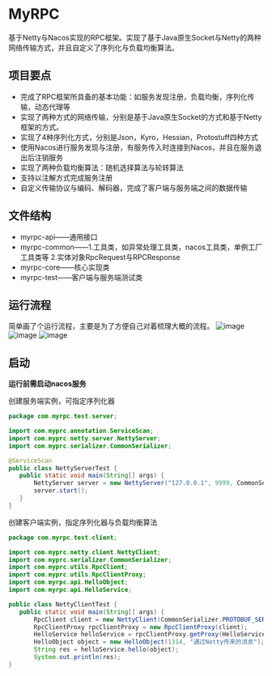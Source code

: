 # MyRPC
基于Netty与Nacos实现的RPC框架。实现了基于Java原生Socket与Netty的两种网络传输方式，并且自定义了序列化与负载均衡算法。
## 项目要点
 - 完成了RPC框架所具备的基本功能：如服务发现注册，负载均衡，序列化传输，动态代理等
 - 实现了两种方式的网络传输，分别是基于Java原生Socket的方式和基于Netty框架的方式。
 - 实现了4种序列化方式，分别是Json，Kyro，Hessian，Protostuff四种方式
 - 使用Nacos进行服务发现与注册，有服务传入时连接到Nacos，并且在服务退出后注销服务
 - 实现了两种负载均衡算法：随机选择算法与轮转算法
 - 支持以注解方式完成服务注册
 - 自定义传输协议与编码、解码器，完成了客户端与服务端之间的数据传输
 ## 文件结构
  - myrpc-api——通用接口
  - myrpc-common——1.工具类，如异常处理工具类，nacos工具类，单例工厂工具类等    2.实体对象RpcRequest与RPCResponse
  - myrpc-core——核心实现类
  - myrpc-test——客户端与服务端测试类
 ## 运行流程
 简单画了个运行流程，主要是为了方便自己对着梳理大概的流程。
 ![image](https://user-images.githubusercontent.com/68909444/113662477-c2319b80-96da-11eb-88a3-7fccfbd57aa0.png)
 ![image](https://user-images.githubusercontent.com/68909444/113662504-ceb5f400-96da-11eb-837c-d708baa6d26c.png)
 ![image](https://user-images.githubusercontent.com/68909444/113662524-da091f80-96da-11eb-9c2b-bbd3de0e8cf3.png)


 ## 启动
 **运行前需启动nacos服务**
 
 创建服务端实例，可指定序列化器
 ```java
package com.myrpc.test.server;

import com.myprc.annotation.ServiceScan;
import com.myprc.netty.server.NettyServer;
import com.myprc.serializer.CommonSerializer;

@ServiceScan
public class NettyServerTest {
    public static void main(String[] args) {
        NettyServer server = new NettyServer("127.0.0.1", 9999, CommonSerializer.PROTOBUF_SERIALIZER);
        server.start();
    }
}
 ```
创建客户端实例，指定序列化器与负载均衡算法
 ```java
package com.myrpc.test.client;

import com.myprc.netty.client.NettyClient;
import com.myprc.serializer.CommonSerializer;
import com.myprc.utils.RpcClient;
import com.myprc.utils.RpcClientProxy;
import com.myrpc.api.HelloObject;
import com.myrpc.api.HelloService;

public class NettyClientTest {
    public static void main(String[] args) {
        RpcClient client = new NettyClient(CommonSerializer.PROTOBUF_SERIALIZER，new RandomLoadBalancer());
        RpcClientProxy rpcClientProxy = new RpcClientProxy(client);
        HelloService helloService = rpcClientProxy.getProxy(HelloService.class);
        HelloObject object = new HelloObject(1314, "通过Netty传来的消息");
        String res = helloService.hello(object);
        System.out.println(res);
}
 ```
